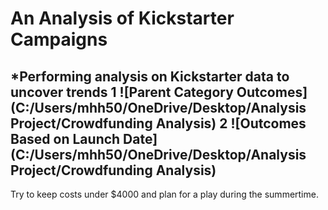 # An Analysis of Kickstarter Campaigns
*Performing analysis on Kickstarter data to uncover trends
1 ![Parent Category Outcomes](C:/Users/mhh50/OneDrive/Desktop/Analysis Project/Crowdfunding Analysis)
2 ![Outcomes Based on Launch Date](C:/Users/mhh50/OneDrive/Desktop/Analysis Project/Crowdfunding Analysis)
---
Try to keep costs under $4000 and plan for a play during the summertime. 
